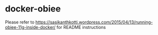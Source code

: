 # docker-obiee
Please refer to https://sasikanthkotti.wordpress.com/2015/04/13/running-obiee-11g-inside-docker/ for README instructions

